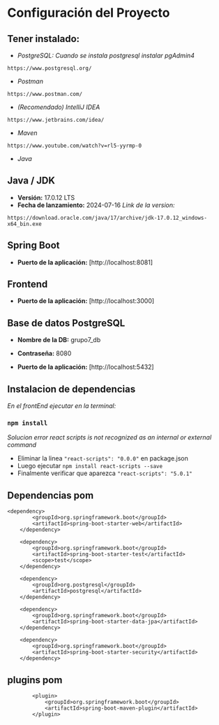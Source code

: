 # Configuración del Proyecto

## Tener instalado:
- _PostgreSQL:_
_Cuando se instala postgresql instalar pgAdmin4_
```
https://www.postgresql.org/
```

- _Postman_
```
https://www.postman.com/
```
- _(Recomendado) IntelliJ IDEA_
```
https://www.jetbrains.com/idea/
```

- _Maven_
```
https://www.youtube.com/watch?v=rl5-yyrmp-0 
```
- _Java_

## Java / JDK
- **Versión:** 17.0.12 LTS  
- **Fecha de lanzamiento:** 2024-07-16
_Link de la version:_
```
https://download.oracle.com/java/17/archive/jdk-17.0.12_windows-x64_bin.exe
```
## Spring Boot
- **Puerto de la aplicación:** [http://localhost:8081]

## Frontend
- **Puerto de la aplicación:** [http://localhost:3000]

## Base de datos PostgreSQL
- **Nombre de la DB:** grupo7_db  
- **Contraseña:** 8080  

- **Puerto de la aplicación:** [http://localhost:5432]

## Instalacion de dependencias 
_En el frontEnd ejecutar en la terminal:_
### `npm install`

_Solucion error react scripts is not recognized as an internal or external command_
- Eliminar la linea `"react-scripts": "0.0.0"` en package.json 
- Luego ejecutar `npm install react-scripts --save`
- Finalmente verificar que aparezca `"react-scripts": "5.0.1"`

## Dependencias pom

    <dependency>
			<groupId>org.springframework.boot</groupId>
			<artifactId>spring-boot-starter-web</artifactId>
		</dependency>

		<dependency>
			<groupId>org.springframework.boot</groupId>
			<artifactId>spring-boot-starter-test</artifactId>
			<scope>test</scope>
		</dependency>

		<dependency>
			<groupId>org.postgresql</groupId>
			<artifactId>postgresql</artifactId>
		</dependency>

		<dependency>
			<groupId>org.springframework.boot</groupId>
			<artifactId>spring-boot-starter-data-jpa</artifactId>
		</dependency>

		<dependency>
			<groupId>org.springframework.boot</groupId>
			<artifactId>spring-boot-starter-security</artifactId>
		</dependency>


## plugins pom

			<plugin>
				<groupId>org.springframework.boot</groupId>
				<artifactId>spring-boot-maven-plugin</artifactId>
			</plugin>

